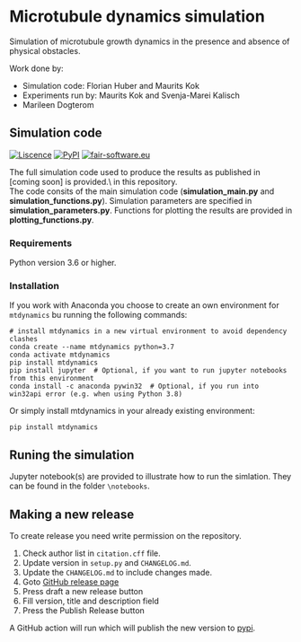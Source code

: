 # Microtubule dynamics simulation
Simulation of microtubule growth dynamics in the presence and absence of physical obstacles.

Work done by:
- Simulation code: Florian Huber and Maurits Kok
- Experiments run by: Maurits Kok and Svenja-Marei Kalisch
- Marileen Dogterom

## Simulation code
[![Liscence](https://img.shields.io/github/license/florian-huber/mtdynamics)](https://github.com/florian-huber/mtdynamics)
[![PyPI](https://img.shields.io/pypi/v/mtdynamics?color=blue)](https://pypi.org/project/mtdynamics/0.1.1/)
[![fair-software.eu](https://img.shields.io/badge/fair--software.eu-%E2%97%8F%20%20%E2%97%8F%20%20%E2%97%8F%20%20%E2%97%8F%20%20%E2%97%8B-yellow)](https://fair-software.eu)

The full simulation code used to produce the results as published in [coming soon] is provided.\ in this repository.  
The code consits of the main simulation code (**simulation_main.py** and **simulation_functions.py**). Simulation parameters are specified in **simulation_parameters.py**. Functions for plotting the results are provided in **plotting_functions.py**.

### Requirements
Python version 3.6 or higher.

### Installation
If you work with Anaconda you choose to create an own environment for ``mtdynamics`` bu running the following commands:

```
# install mtdynamics in a new virtual environment to avoid dependency clashes
conda create --name mtdynamics python=3.7
conda activate mtdynamics
pip install mtdynamics
pip install jupyter  # Optional, if you want to run jupyter notebooks from this environment
conda install -c anaconda pywin32  # Optional, if you run into win32api error (e.g. when using Python 3.8)
```

Or simply install mtdynamics in your already existing environment:
```
pip install mtdynamics
```

## Runing the simulation
Jupyter notebook(s) are provided to illustrate how to run the simlation. They can be found in the folder ``\notebooks``.

## Making a new release

To create release you need write permission on the repository.

1. Check author list in `citation.cff` file.
1. Update version in ``setup.py`` and ``CHANGELOG.md``.
1. Update the `CHANGELOG.md` to include changes made.
1. Goto [GitHub release page](https://github.com/florian-huber/mtdynamics/releases)
1. Press draft a new release button
1. Fill version, title and description field
1. Press the Publish Release button

A GitHub action will run which will publish the new version to [pypi](https://pypi.org/).
